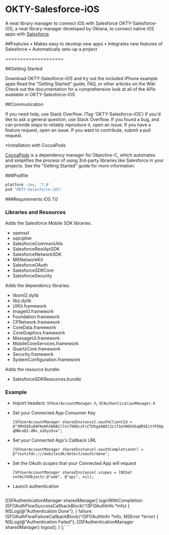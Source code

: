 # OKTY-Salesforce-iOS

A neat library manager to connect iOS with Salesforce
OKTY-Salesforce-iOS, a neat library manager developed by Oktana, to connect native iOS apps with [Salesforce](https://github.com/forcedotcom/SalesforceMobileSDK-iOS-Distribution).


##Features
• Makes easy to develop new apps
• Integrates new features of Salesforce
• Automatically sets-up a project

====================

##Getting Started

Download OKTY-Salesforce-iOS and try out the included iPhone example apps
Read the "Getting Started" guide, FAQ, or other articles on the Wiki
Check out the documentation for a comprehensive look at all of the APIs available in OKTY-Salesforce-iOS

##Communication

If you need help, use Stack Overflow. (Tag ‘OKTY-Salesforce-iOS’)
If you'd like to ask a general question, use Stack Overflow.
If you found a bug, and can provide steps to reliably reproduce it, open an issue.
If you have a feature request, open an issue.
If you want to contribute, submit a pull request.

*Installation with CocoaPods

[CocoaPods](http://cocoapods.org/) is a dependency manager for Objective-C, which automates and simplifies the process of using 3rd-party libraries like Salesforce in your projects. See the "Getting Started" guide for more information.

###Podfile
```ruby
platform :ios, '7.0'
pod "OKTY-Salesforce-iOS"
```

###Requirements
iOS 7.0 

### Libraries and Resources

Adds the Salesforce Mobile SDK libraries.
- openssl 
- sqlcipher 
- SalesforceCommonUtils 
- SalesforceRestApiSDK
- SalesforceNetworkSDK 
- MKNetworkKit
- SalesforceOAuth
- SalesforceSDKCore
- SalesforceSecurity

Adds the dependency libraries.

- libxml2.dylib
- libz.dylib
- UIKit.framework
- ImageIO.framework
- Foundation.framework
- CFNetwork.framework
- CoreData.framework
- CoreGraphics.framework
- MessageUI.framework
- MobileCoreServices.framework
- QuartzCore.framework
- Security.framework
- SystemConfiguration.framework

Adds the resource bundle:

- SalesforceSDKResources.bundle

### Example 

- Import headers: `SFUserAccountManager.h`, `SFAuthenticationManager.h`

- Set your Connected App Consumer Key

    `[SFUserAccountManager sharedInstance].oauthClientId = @"3MVG9Iu66FKeHhINkB1l7xt7kR8czFcCTUhgoA8Ol2Ltf1eYHOU4SqQRSEitYFDUpqRWcoQ2.dBv_a1Dyu5xa";`

- Set your Connected App's Callback URL

    `[SFUserAccountManager sharedInstance].oauthCompletionUrl = @"testsfdc:///mobilesdk/detect/oauth/done";`

- Set the OAuth scopes that your Connected App will request

    `[SFUserAccountManager sharedInstance].scopes = [NSSet setWithObjects:@"web", @"api", nil];`

- Launch authentication

    ```
[[SFAuthenticationManager sharedManager]
    loginWithCompletion:(SFOAuthFlowSuccessCallbackBlock)^(SFOAuthInfo *info) {
        NSLog(@"Authentication Done");
    }
    failure:(SFOAuthFlowFailureCallbackBlock)^(SFOAuthInfo *info, NSError *error) {
        NSLog(@"Authentication Failed");
       [[SFAuthenticationManager sharedManager] logout];
    }
];`
    ```
